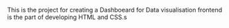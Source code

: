 This is the project for creating a Dashboeard for Data visualisation
frontend is the part of developing HTML and CSS.s